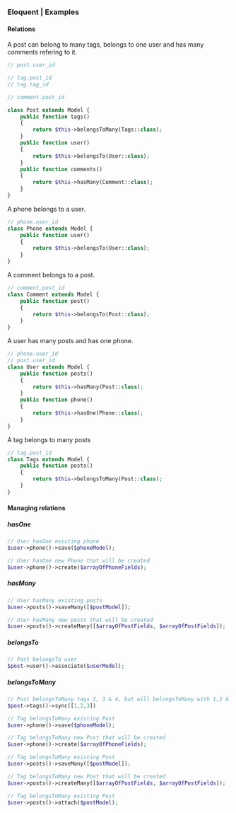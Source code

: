### Eloquent | Examples


#### Relations

A post can belong to many tags, belongs to one user and has many comments refering to it. 
```php
// post.user_id

// tag.post_id
// tag.tag_id

// comment.post_id

class Post extends Model {
    public function tags()
    {
        return $this->belongsToMany(Tags::class);
    }
    public function user()
    {
        return $this->belongsTo(User::class);
    }
    public function comments()
    {
        return $this->hasMany(Comment::class);
    }
}
```

A phone belongs to a user.
```php
// phone.user_id
class Phone extends Model {
    public function user()
    {
        return $this->belongsTo(User::class);
    }
}
```

A comment belongs to a post.
```php
// comment.post_id
class Comment extends Model {
    public function post()
    {
        return $this->belongsTo(Post::class);
    }
}
```

A user has many posts and has one phone.
```php
// phone.user_id
// post.user_id
class User extends Model {
    public function posts()
    {
        return $this->hasMany(Post::class);
    }
    public function phone()
    {
        return $this->hasOne(Phone::class);
    }
}
```

A tag belongs to many posts
```php
// tag.post_id
class Tags extends Model {
    public function posts()
    {
        return $this->belongsToMany(Post::class);
    }
}
```

#### Managing relations

##### hasOne
```php
// User hasOne existing phone
$user->phone()->save($phoneModel);

// User hasOne new Phone that will be created
$user->phone()->create($arrayOfPhoneFields);
```
##### hasMany
```php
// User hasMany existing posts
$user->posts()->saveMany([$postModel]);

// User hasMany new posts that will be created
$user->posts()->createMany([$arrayOfPostFields, $arrayOfPostFields]);
```
##### belongsTo
```php
// Post belongsTo user
$post->user()->associate($userModel);
```
##### belongsToMany
```php
// Post belongsToMany tags 2, 3 & 4, but will belongsToMany with 1,2 & 3 through sync
$post->tags()->sync([1,2,3])

// Tag belongsToMany existing Post
$user->phone()->save($phoneModel);

// Tag belongsToMany new Post that will be created
$user->phone()->create($arrayOfPhoneFields);

// Tag belongsToMany existing Post
$user->posts()->saveMany([$postModel]);

// Tag belongsToMany new Post that will be created
$user->posts()->createMany([$arrayOfPostFields, $arrayOfPostFields]);

// Tag belongsToMany existing Post
$user->posts()->attach($postModel);
```
